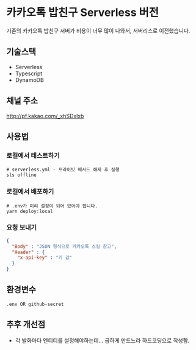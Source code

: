 
# 카카오톡 밥친구 Serverless 버전
기존의 카카오톡 밥친구 서버가 비용이 너무 많이 나와서, 서버리스로 이전했습니다.
## 기술스택
- Serverless
- Typescript
- DynamoDB
## 채널 주소
http://pf.kakao.com/_xhSDxlxb
## 사용법
### 로컬에서 테스트하기
```
# serverless.yml - 프라이빗 메서드 해제 후 실행
sls offline
```
### 로컬에서 배포하기
```
# .env가 미리 설정이 되어 있어야 합니다.
yarn deploy:local 
```
### 요청 보내기
```json
{
  "Body" : "JSON 형식으로 카카오톡 스킬 참고",
  "Header" : {
    "x-api-key" : "키 값"
  }
}
```
## 환경변수
```
.env OR github-secret
```

## 추후 개선점
- 각 발화마다 엔티티를 설정해야하는데... 급하게 만드느라 하드코딩으로 작성함.
